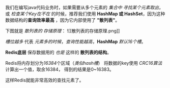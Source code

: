 
我们在编写java代码业务时，如果需要从多个元素的  *集合中 寻找某个元素取出*，或 *检查某个Key在不在* 的时候，推荐我们使用 **HashMap 或 HashSet**，因为这种数据结构的**查询效率最高** ，因为它内部使用了 **"散列表"**。

下图就是 *散列表的 存储原理*：
![[散列表的存储原理.png]]

*槽位越多* 代表 *元素多的时候*，*查询性能越高*，**HashMap** *默认16个槽*。

**Redis底层** 保存数据用的 *也是* 这样的 **散列表的结构**。

Redis将内存划分为*16384*个区域（*类似hash槽*）
将数据的key使用 *CRC16算法* 计算出一个值，取余16384，
得到的结果是0~16383。

这样Redis就能非常高效的查找元素了。
